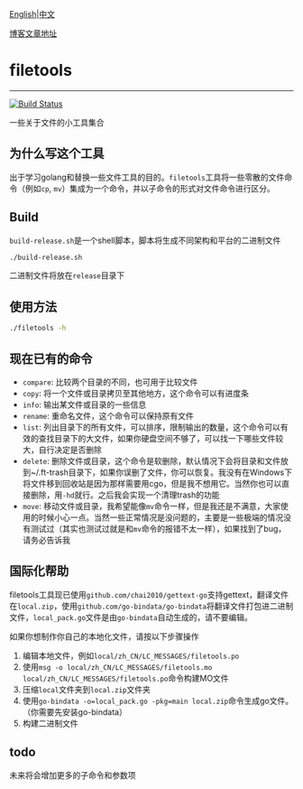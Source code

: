 [English](https://github.com/HaoKunT/filetools/blob/master/README.md)|[中文](https://github.com/HaoKunT/filetools/blob/master/README_zh-CN.md)

[博客文章地址](https://hkvision.cn/2019/09/12/filetools工具/)
# filetools
--------------------------------
[![Build Status](https://travis-ci.org/HaoKunT/filetools.svg?branch=master)](https://travis-ci.org/HaoKunT/filetools)

一些关于文件的小工具集合

## 为什么写这个工具
出于学习golang和替换一些文件工具的目的。`filetools`工具将一些零散的文件命令（例如`cp`, `mv`）集成为一个命令，并以子命令的形式对文件命令进行区分。

## Build
`build-release.sh`是一个shell脚本，脚本将生成不同架构和平台的二进制文件
``` bash
./build-release.sh
```
二进制文件将放在`release`目录下

## 使用方法
``` bash
./filetools -h
```

## 现在已有的命令
- `compare`: 比较两个目录的不同，也可用于比较文件
- `copy`: 将一个文件或目录拷贝至其他地方，这个命令可以有进度条
- `info`: 输出某文件或目录的一些信息
- `rename`: 重命名文件，这个命令可以保持原有文件
- `list`: 列出目录下的所有文件，可以排序，限制输出的数量，这个命令可以有效的查找目录下的大文件，如果你硬盘空间不够了，可以找一下哪些文件较大，自行决定是否删除
- `delete`: 删除文件或目录，这个命令是软删除，默认情况下会将目录和文件放到~/.ft-trash目录下，如果你误删了文件，你可以恢复。我没有在Windows下将文件移到回收站是因为那样需要用cgo，但是我不想用它。当然你也可以直接删除，用`-hd`就行。之后我会实现一个清理trash的功能
- `move`: 移动文件或目录，我希望能像`mv`命令一样，但是我还是不满意，大家使用的时候小心一点。当然一些正常情况是没问题的，主要是一些极端的情况没有测试过（其实也测试过就是和`mv`命令的报错不太一样），如果找到了bug，请务必告诉我

## 国际化帮助
filetools工具现已使用`github.com/chai2010/gettext-go`支持gettext，翻译文件在`local.zip`，使用`github.com/go-bindata/go-bindata`将翻译文件打包进二进制文件，`local_pack.go`文件是由`go-bindata`自动生成的，请不要编辑。

如果你想制作你自己的本地化文件，请按以下步骤操作
1. 编辑本地文件，例如`local/zh_CN/LC_MESSAGES/filetools.po`
2. 使用`msg -o local/zh_CN/LC_MESSAGES/filetools.mo local/zh_CN/LC_MESSAGES/filetools.po`命令构建MO文件
3. 压缩`local`文件夹到`local.zip`文件夹
4. 使用`go-bindata -o=local_pack.go -pkg=main local.zip`命令生成go文件。（你需要先安装go-bindata）
5. 构建二进制文件

## todo
未来将会增加更多的子命令和参数项